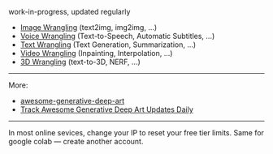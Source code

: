 
work-in-progress, updated regularly

- [Image Wrangling](Image-Wrangling) (text2img, img2img, ...)
- [Voice Wrangling](Voice-Wrangling) (Text-to-Speech, Automatic Subtitles, ...)
- [Text Wrangling](Text-Wrangling) (Text Generation, Summarization, ...)
- [Video Wrangling](Video-Wrangling) (Inpainting, Interpolation, ...)
- [3D Wrangling](3D-Wrangling) (text-to-3D, NERF, ...)
---

More:
- [awesome-generative-deep-art](https://github.com/filipecalegario/awesome-generative-deep-art)
- [Track Awesome Generative Deep Art Updates Daily](https://www.trackawesomelist.com/filipecalegario/awesome-generative-deep-art/)

---

In most online sevices, change your IP to reset your free tier limits.
Same for google colab — create another account.